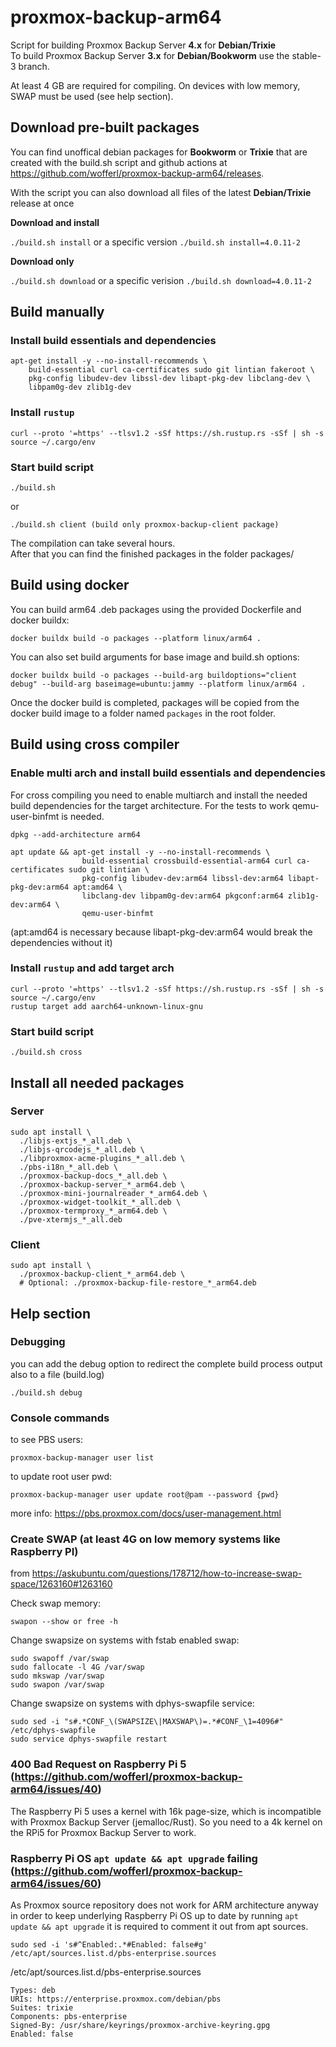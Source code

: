 # proxmox-backup-arm64
Script for building Proxmox Backup Server **4.x** for **Debian/Trixie**<br />
To build Proxmox Backup Server **3.x** for **Debian/Bookworm** use the stable-3 branch.

At least 4 GB are required for compiling. On devices with low memory, SWAP must be used (see help section).

## Download pre-built packages
You can find unoffical debian packages for **Bookworm** or **Trixie** that are created with the build.sh script and github actions at https://github.com/wofferl/proxmox-backup-arm64/releases.

With the script you can also download all files of the latest **Debian/Trixie** release at once

**Download and install**

 ```./build.sh install``` or a specific version ```./build.sh install=4.0.11-2```

**Download only**

```./build.sh download``` or a specific verision ```./build.sh download=4.0.11-2```

## Build manually
### Install build essentials and dependencies
```
apt-get install -y --no-install-recommends \
	build-essential curl ca-certificates sudo git lintian fakeroot \
	pkg-config libudev-dev libssl-dev libapt-pkg-dev libclang-dev \
	libpam0g-dev zlib1g-dev
```
### Install ``rustup``
```
curl --proto '=https' --tlsv1.2 -sSf https://sh.rustup.rs -sSf | sh -s
source ~/.cargo/env
```

### Start build script
```
./build.sh 
```
or 
```
./build.sh client (build only proxmox-backup-client package)
```

The compilation can take several hours.<br />
After that you can find the finished packages in the folder packages/

## Build using docker

You can build arm64 .deb packages using the provided Dockerfile and docker buildx:
```
docker buildx build -o packages --platform linux/arm64 .
```

You can also set build arguments for base image and build.sh options:

```
docker buildx build -o packages --build-arg buildoptions="client debug" --build-arg baseimage=ubuntu:jammy --platform linux/arm64 .
```

Once the docker build is completed, packages will be copied from the docker build image to a folder named `packages` in the root folder.

## Build using cross compiler
### Enable multi arch and install build essentials and dependencies
For cross compiling you need to enable multiarch and install the needed build dependencies for the target architecture. For the tests to work qemu-user-binfmt is needed.

```
dpkg --add-architecture arm64
```
```
apt update && apt-get install -y --no-install-recommends \
                build-essential crossbuild-essential-arm64 curl ca-certificates sudo git lintian \
                pkg-config libudev-dev:arm64 libssl-dev:arm64 libapt-pkg-dev:arm64 apt:amd64 \
                libclang-dev libpam0g-dev:arm64 pkgconf:arm64 zlib1g-dev:arm64 \
                qemu-user-binfmt 
```
(apt:amd64 is necessary because libapt-pkg-dev:arm64 would break the dependencies without it)

### Install ``rustup`` and add target arch
```
curl --proto '=https' --tlsv1.2 -sSf https://sh.rustup.rs -sSf | sh -s
source ~/.cargo/env
rustup target add aarch64-unknown-linux-gnu
```

### Start build script
```
./build.sh cross
```

## Install all needed packages
### Server
```
sudo apt install \
  ./libjs-extjs_*_all.deb \
  ./libjs-qrcodejs_*_all.deb \
  ./libproxmox-acme-plugins_*_all.deb \
  ./pbs-i18n_*_all.deb \
  ./proxmox-backup-docs_*_all.deb \
  ./proxmox-backup-server_*_arm64.deb \
  ./proxmox-mini-journalreader_*_arm64.deb \
  ./proxmox-widget-toolkit_*_all.deb \
  ./proxmox-termproxy_*_arm64.deb \
  ./pve-xtermjs_*_all.deb
```

### Client
```
sudo apt install \
  ./proxmox-backup-client_*_arm64.deb \
  # Optional: ./proxmox-backup-file-restore_*_arm64.deb
```

## Help section
### Debugging
you can add the debug option to redirect the complete build process output also to a file (build.log)

```
./build.sh debug
```
### Console commands

to see PBS users:

```
proxmox-backup-manager user list
```

to update root user pwd:

```
proxmox-backup-manager user update root@pam --password {pwd}
```

more info: https://pbs.proxmox.com/docs/user-management.html

### Create SWAP (at least 4G on low memory systems like Raspberry PI)
from https://askubuntu.com/questions/178712/how-to-increase-swap-space/1263160#1263160

Check swap memory:

```
swapon --show or free -h
```

Change swapsize on systems with fstab enabled swap:

```
sudo swapoff /var/swap
sudo fallocate -l 4G /var/swap
sudo mkswap /var/swap
sudo swapon /var/swap
```

Change swapsize on systems with dphys-swapfile service:

```
sudo sed -i "s#.*CONF_\(SWAPSIZE\|MAXSWAP\)=.*#CONF_\1=4096#" /etc/dphys-swapfile
sudo service dphys-swapfile restart
```


### 400 Bad Request on Raspberry Pi 5 (https://github.com/wofferl/proxmox-backup-arm64/issues/40)

The Raspberry Pi 5 uses a kernel with 16k page-size, which is incompatible with Proxmox Backup Server (jemalloc/Rust).
So you need to a 4k kernel on the RPi5 for Proxmox Backup Server to work.

### Raspberry Pi OS `apt update && apt upgrade` failing (https://github.com/wofferl/proxmox-backup-arm64/issues/60)

As Proxmox source repository does not work for ARM architecture anyway in order to keep underlying Raspberry Pi OS
up to date by running `apt update && apt upgrade` it is required to comment it out from apt sources.

```
sudo sed -i 's#^Enabled:.*#Enabled: false#g' /etc/apt/sources.list.d/pbs-enterprise.sources
```
/etc/apt/sources.list.d/pbs-enterprise.sources
```
Types: deb
URIs: https://enterprise.proxmox.com/debian/pbs
Suites: trixie
Components: pbs-enterprise
Signed-By: /usr/share/keyrings/proxmox-archive-keyring.gpg
Enabled: false
```
